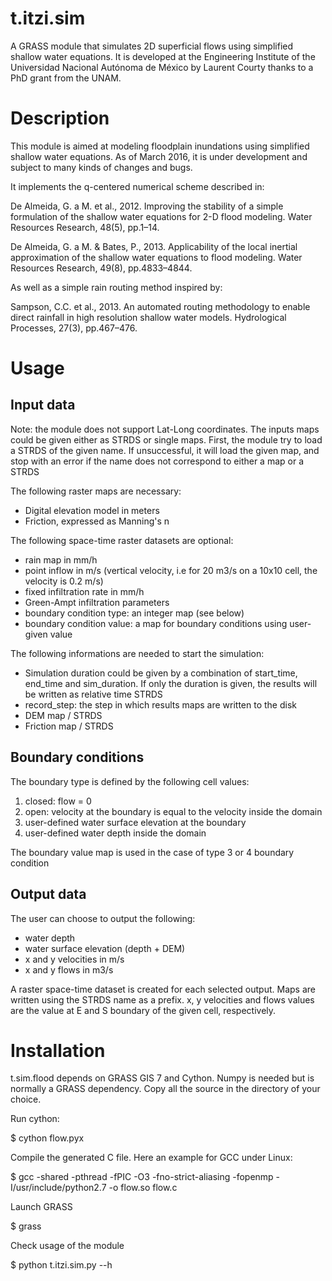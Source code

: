 # t.itzi.sim
A GRASS module that simulates 2D superficial flows using simplified shallow water equations. It is developed at the Engineering Institute of the Universidad Nacional Autónoma de México by Laurent Courty thanks to a PhD grant from the UNAM.

# Description
This module is aimed at modeling floodplain inundations using simplified shallow water equations.
As of March 2016, it is under development and subject to many kinds of changes and bugs.

It implements the q-centered numerical scheme described in:

De Almeida, G. a M. et al., 2012.
Improving the stability of a simple formulation of the shallow water equations for 2-D flood modeling.
Water Resources Research, 48(5), pp.1–14.

De Almeida, G. a M. & Bates, P., 2013.
Applicability of the local inertial approximation of the shallow water equations to flood modeling.
Water Resources Research, 49(8), pp.4833–4844.

As well as a simple rain routing method inspired by:

Sampson, C.C. et al., 2013.
An automated routing methodology to enable direct rainfall in high resolution shallow water models.
Hydrological Processes, 27(3), pp.467–476.

# Usage
## Input data
Note: the module does not support Lat-Long coordinates.
The inputs maps could be given either as STRDS or single maps.
First, the module try to load a STRDS of the given name.
If unsuccessful, it will load the given map, and stop with an error if the name does not correspond to either a map or a STRDS

The following raster maps are necessary:

  * Digital elevation model in meters
  * Friction, expressed as Manning's n

The following space-time raster datasets are optional:

  * rain map in mm/h
  * point inflow in m/s (vertical velocity, i.e for 20 m3/s on a 10x10 cell, the velocity is 0.2 m/s)
  * fixed infiltration rate in mm/h
  * Green-Ampt infiltration parameters
  * boundary condition type: an integer map (see below)
  * boundary condition value: a map for boundary conditions using user-given value

The following informations are needed to start the simulation:

  * Simulation duration could be given by a combination of start_time, end_time and sim_duration.
    If only the duration is given, the results will be written as relative time STRDS
  * record_step: the step in which results maps are written to the disk
  * DEM map / STRDS
  * Friction map / STRDS

## Boundary conditions
  The boundary type is defined by the following cell values:

  1. closed: flow = 0
  2. open: velocity at the boundary is equal to the velocity inside the domain
  3. user-defined water surface elevation at the boundary
  4. user-defined water depth inside the domain
  
  The boundary value map is used in the case of type 3 or 4 boundary condition

## Output data
The user can choose to output the following:

  * water depth
  * water surface elevation (depth + DEM)
  * x and y velocities in m/s
  * x and y flows in m3/s

A raster space-time dataset is created for each selected output.
Maps are written using the STRDS name as a prefix.
x, y velocities and flows values are the value at E and S boundary of the given cell, respectively.

# Installation
t.sim.flood depends on GRASS GIS 7 and Cython. Numpy is needed but is normally a GRASS dependency.
Copy all the source in the directory of your choice.

Run cython:

$ cython flow.pyx

Compile the generated C file. Here an example for GCC under Linux:

$ gcc -shared -pthread -fPIC -O3 -fno-strict-aliasing -fopenmp -I/usr/include/python2.7 -o flow.so flow.c

Launch GRASS

$ grass

Check usage of the module

$ python t.itzi.sim.py --h